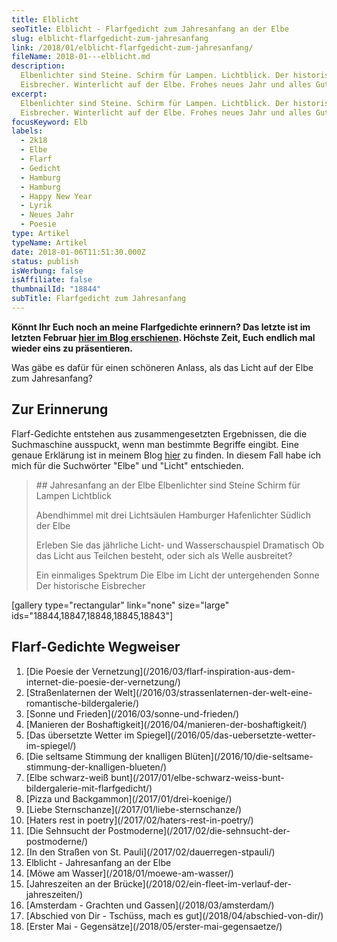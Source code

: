 ```yaml
---
title: Elblicht
seoTitle: Elblicht - Flarfgedicht zum Jahresanfang an der Elbe
slug: elblicht-flarfgedicht-zum-jahresanfang
link: /2018/01/elblicht-flarfgedicht-zum-jahresanfang/
fileName: 2018-01---elblicht.md
description:
  Elbenlichter sind Steine. Schirm für Lampen. Lichtblick. Der historische
  Eisbrecher. Winterlicht auf der Elbe. Frohes neues Jahr und alles Gute!
excerpt:
  Elbenlichter sind Steine. Schirm für Lampen. Lichtblick. Der historische
  Eisbrecher. Winterlicht auf der Elbe. Frohes neues Jahr und alles Gute!
focusKeyword: Elb
labels:
  - 2k18
  - Elbe
  - Flarf
  - Gedicht
  - Hamburg
  - Hamburg
  - Happy New Year
  - Lyrik
  - Neues Jahr
  - Poesie
type: Artikel
typeName: Artikel
date: 2018-01-06T11:51:30.000Z
status: publish
isWerbung: false
isAffiliate: false
thumbnailId: "18844"
subTitle: Flarfgedicht zum Jahresanfang
---
```


<strong>Könnt Ihr Euch noch an meine Flarfgedichte erinnern? Das letzte ist im
letzten Februar [hier im Blog erschienen](/2017/02/dauerregen-stpauli/). Höchste
Zeit, Euch endlich mal wieder eins zu präsentieren. </strong>

Was gäbe es dafür für einen schöneren Anlass, als das Licht auf der Elbe zum
Jahresanfang?

## Zur Erinnerung

Flarf-Gedichte entstehen aus zusammengesetzten Ergebnissen, die die Suchmaschine
ausspuckt, wenn man bestimmte Begriffe eingibt. Eine genaue Erklärung ist in
meinem Blog
[hier](/2016/03/flarf-inspiration-aus-dem-internet-die-poesie-der-vernetzung/)
zu finden. In diesem Fall habe ich mich für die Suchwörter "Elbe" und "Licht"
entschieden.

<blockquote>
## Jahresanfang an der Elbe
Elbenlichter sind Steine
Schirm für Lampen
Lichtblick

Abendhimmel mit drei Lichtsäulen Hamburger Hafenlichter Südlich der Elbe

Erleben Sie das jährliche Licht- und Wasserschauspiel Dramatisch Ob das Licht
aus Teilchen besteht, oder sich als Welle ausbreitet?

Ein einmaliges Spektrum Die Elbe im Licht der untergehenden Sonne Der
historische Eisbrecher</blockquote>

[gallery type="rectangular" link="none" size="large"
ids="18844,18847,18848,18845,18843"]

## Flarf-Gedichte Wegweiser

<ol>
    <li> [Die Poesie der Vernetzung](/2016/03/flarf-inspiration-aus-dem-internet-die-poesie-der-vernetzung/) </li>
    <li> [Straßenlaternen der Welt](/2016/03/strassenlaternen-der-welt-eine-romantische-bildergalerie/) </li>
    <li> [Sonne und Frieden](/2016/03/sonne-und-frieden/) </li>
    <li> [Manieren der Boshaftigkeit](/2016/04/manieren-der-boshaftigkeit/) </li>
    <li> [Das übersetzte Wetter im Spiegel](/2016/05/das-uebersetzte-wetter-im-spiegel/) </li>
    <li> [Die seltsame Stimmung der knalligen Blüten](/2016/10/die-seltsame-stimmung-der-knalligen-blueten/) </li>
    <li> [Elbe schwarz-weiß bunt](/2017/01/elbe-schwarz-weiss-bunt-bildergalerie-mit-flarfgedicht/) </li>
    <li> [Pizza und Backgammon](/2017/01/drei-koenige/) </li>
    <li> [Liebe Sternschanze](/2017/01/liebe-sternschanze/) </li>
    <li> [Haters rest in poetry](/2017/02/haters-rest-in-poetry/) </li>
    <li> [Die Sehnsucht der Postmoderne](/2017/02/die-sehnsucht-der-postmoderne/) </li>
    <li> [In den Straßen von St. Pauli](/2017/02/dauerregen-stpauli/) </li>
    <li>Elblicht - Jahresanfang an der Elbe</li>
    <li> [Möwe am Wasser](/2018/01/moewe-am-wasser/) </li>
    <li> [Jahreszeiten an der Brücke](/2018/02/ein-fleet-im-verlauf-der-jahreszeiten/) </li>
    <li> [Amsterdam - Grachten und Gassen](/2018/03/amsterdam/) </li>
    <li> [Abschied von Dir - Tschüss, mach es gut](/2018/04/abschied-von-dir/) </li>
    <li> [Erster Mai - Gegensätze](/2018/05/erster-mai-gegensaetze/) </li>
</ol>

&nbsp;

